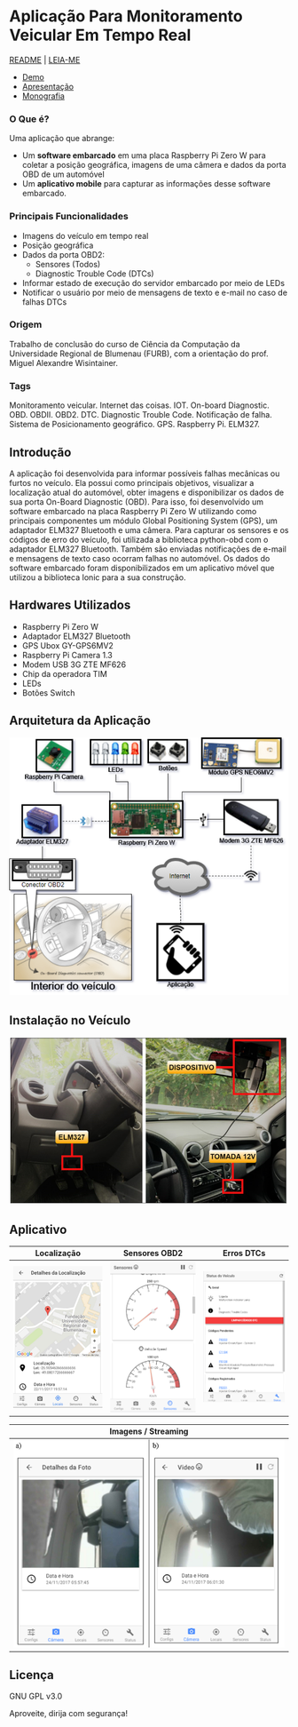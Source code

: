 # Aplicação Para Monitoramento Veicular Em Tempo Real
[README](README.md) | [LEIA-ME](README_PT_BR.md)

- <a href="https://youtu.be/3hla2eGgnB4">Demo</a>
- [Apresentação](/apresentação/tcc_bcc_2017_2_mmgsilva_MaiconMachadoGerardiDaSilva-AP.pdf)
- [Monografia](https://github.com/maiconn/tcc/raw/master/monografia/VF%20-%20Ajustes%20Finais/tcc_bcc_2017_2_mmgsilva_MaiconMachadoGerardiDaSilva-VF.pdf)

### O Que é?
Uma aplicação que abrange:
- Um **software embarcado** em uma placa Raspberry Pi Zero W para coletar a posição geográfica, imagens de uma câmera e dados da porta OBD de um automóvel
- Um **aplicativo mobile** para capturar as informações desse software embarcado.

### Principais Funcionalidades
* Imagens do veículo em tempo real
* Posição geográfica
* Dados da porta OBD2:
  * Sensores (Todos)
  * Diagnostic Trouble Code (DTCs)
* Informar estado de execução do servidor embarcado por meio de LEDs
* Notificar o usuário por meio de mensagens de texto e e-mail no caso de falhas DTCs

### Origem 
Trabalho de conclusão do curso de Ciência da Computação da Universidade Regional de Blumenau (FURB), com a orientação do prof. Miguel Alexandre Wisintainer.

### Tags 
Monitoramento veicular. Internet das coisas. IOT. On-board Diagnostic. OBD. OBDII. OBD2. DTC. Diagnostic Trouble Code. Notificação de falha. Sistema de Posicionamento geográfico. GPS. Raspberry Pi. ELM327.

## Introdução
A aplicação foi desenvolvida para informar possíveis falhas mecânicas ou furtos no veículo. Ela possui como principais objetivos, visualizar a localização atual do automóvel, obter imagens e disponibilizar os dados de sua porta On-Board Diagnostic (OBD). Para isso, foi desenvolvido um software embarcado na placa Raspberry Pi Zero W utilizando como principais componentes um módulo Global Positioning System (GPS), um adaptador ELM327 Bluetooth e uma câmera. Para capturar os sensores e os códigos de erro do veículo, foi utilizada a biblioteca python-obd com o adaptador ELM327 Bluetooth. Também são enviadas notificações de e-mail e mensagens de texto caso ocorram falhas no automóvel. Os dados do software embarcado foram disponibilizados em um aplicativo móvel que utilizou a biblioteca Ionic para a sua construção.

## Hardwares Utilizados
- Raspberry Pi Zero W
- Adaptador ELM327 Bluetooth
- GPS Ubox GY-GPS6MV2
- Raspberry Pi Camera 1.3
- Modem USB 3G ZTE MF626
- Chip da operadora TIM
- LEDs
- Botões Switch

## Arquitetura da Aplicação
<kbd>
  <img src="/apresentação/2%20-%20diagrama%20de%20arquitetura.png">
</kbd>

## Instalação no Veículo
<kbd>
  <img src="/docs/install.png">
</kbd>

## Aplicativo
| Localização | Sensores OBD2  | Erros DTCs |
| ------------- | ------------- | ------------- |
| <img src="/docs/localizacao.png">| <img src="/docs/sensores.png"> | <img src="/docs/dtcs.png"> |

| Imagens / Streaming |
| ------------- |
| <img src="/docs/camera.png"> |

## Licença
GNU GPL v3.0


Aproveite, dirija com segurança!
